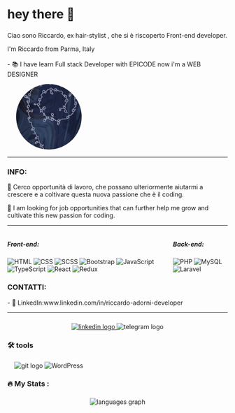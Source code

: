 <h1 align="left">hey there 👋</h1>

###
  
<p align="left">Ciao sono Riccardo, ex hair-stylist , che si è riscoperto Front-end developer.</p>


<p align="left">I'm Riccardo from Parma, Italy<br><br>- 📚 I have learn Full stack Developer with EPICODE now i'm a WEB DESIGNER</p>
 

 <div style="flex: 0 0 auto; margin-left: 20px;">
    <img src="./assets/nomai.png" alt="nomai moon" style="width: 150px; height: 150px; border-radius: 50%; object-fit: cover;">
  </div>


<hr>
<h3>INFO:</h3>

<p> 💼 Cerco opportunità di lavoro, che possano ulteriormente aiutarmi a crescere e a coltivare questa nuova passione che è il coding.</p>

<p> 💼 I am looking for job opportunities that can further help me grow and cultivate this new passion for coding.</p>

<hr>
<div style="display: flex; justify-content: space-between;">

  <div>
    <h5>Front-end:</h5>
    <div>
      <img src="https://img.shields.io/badge/html-239120?style=for-the-badge&amp;logo=html5&amp;logoColor=white" alt="HTML" title="HTML">
      <img src="https://img.shields.io/badge/css-1572B6?style=for-the-badge&amp;logo=css3&amp;logoColor=white" alt="CSS" title="CSS">
      <img src="https://img.shields.io/badge/sass-CC6699?style=for-the-badge&amp;logo=sass&amp;logoColor=white" alt="SCSS" title="SCSS">
            <img src="https://img.shields.io/badge/bootstrap-563D7C?style=for-the-badge&amp;logo=bootstrap&amp;logoColor=white" alt="Bootstrap" title="Bootstrap">
      <img src="https://img.shields.io/badge/javascript-F7DF1E?style=for-the-badge&amp;logo=javascript&amp;logoColor=black" alt="JavaScript" title="JavaScript">
      <img src="https://img.shields.io/badge/typescript-3178C6?style=for-the-badge&amp;logo=typescript&amp;logoColor=white" alt="TypeScript" title="TypeScript">
      <img src="https://img.shields.io/badge/react-61DAFB?style=for-the-badge&amp;logo=react&amp;logoColor=black" alt="React" title="React">
           <img src="https://img.shields.io/badge/redux-593d88?style=for-the-badge&logo=redux&logoColor=white" alt="Redux" title="Redux">
    </div>
  </div>
  <div>
    <h5>Back-end:</h5>
    <div>
      <img src="https://img.shields.io/badge/php-777BB4?style=for-the-badge&amp;logo=php&amp;logoColor=white" alt="PHP" title="PHP">
       <img src="https://img.shields.io/badge/mysql-00000f?style=for-the-badge&logo=mysql&logoColor=white" alt="MySQL" title="MySQL">
      <img src="https://img.shields.io/badge/laravel-FF2D20?style=for-the-badge&amp;logo=laravel&amp;logoColor=white" alt="Laravel" title="Laravel">
    </div>
  </div>
</div>


<h3>CONTATTI:</h3>

<p>- 💼 LinkedIn:www.linkedin.com/in/riccardo-adorni-developer</p>
<hr>

###



###

<div align="center">
  <a href="www.linkedin.com/in/riccardo-adorni-41b36913b" target="_blank">
    <img src="https://img.shields.io/static/v1?message=LinkedIn&logo=linkedin&label=&color=0077B5&logoColor=white&labelColor=&style=for-the-badge" height="25" alt="linkedin logo"  />
  </a>
  <img src="https://img.shields.io/static/v1?message=Telegram&logo=telegram&label=&color=2CA5E0&logoColor=white&labelColor=&style=for-the-badge" height="25" alt="telegram logo"  />
</div>

###

<h3 align="left">🛠 tools</h3>

###

<div align="left">
 

  <img width="12" />
  <img src="https://cdn.jsdelivr.net/gh/devicons/devicon/icons/git/git-original.svg" height="28" alt="git logo"  />
  <img src="https://img.shields.io/badge/wordpress-21759B?style=for-the-badge&amp;logo=wordpress&amp;logoColor=white" alt="WordPress" title="WordPress">
</div>

###


###

<h3 align="left">🔥   My Stats :</h3>

###

<div align="center">
  <img src="https://github-readme-stats.vercel.app/api/top-langs?username=RiccardoAD&locale=en&hide_title=true&layout=compact&card_width=320&langs_count=5&theme=codeSTACKr&hide_border=true&order=2" height="150" alt="languages graph"  />
 
</div>

###

